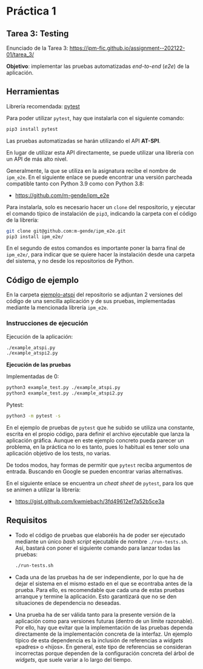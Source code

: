 # Práctica 1

## Tarea 3: Testing

Enunciado de la Tarea 3: <https://ipm-fic.github.io/assignment--202122-01/tarea_3/>

**Objetivo**: implementar las pruebas automatizadas _end-to-end_ (_e2e_) de la aplicación.


## Herramientas

Librería recomendada: [pytest](https://docs.pytest.org/en/6.2.x/)

Para poder utilizar `pytest`, hay que instalarla con el siguiente comando:
```bash
pip3 install pytest
```

Las pruebas automatizadas se harán utilizando el API **AT-SPI**.

En lugar de utilizar esta API directamente, se puede utilizar una librería con un API de más alto nivel.

Generalmente, la que se utiliza en la asignatura recibe el nombre de `ipm_e2e`. En el siguiente enlace se puede encontrar una versión parcheada compatible tanto con Python 3.9 como con Python 3.8: 

- <https://github.com/m-gende/ipm_e2e>

Para instalarla, solo es necesario hacer un `clone` del respositorio, y ejecutar el comando típico de instalación de `pip3`, indicando la carpeta con el código de la librería:

```bash
git clone git@github.com:m-gende/ipm_e2e.git
pip3 install ipm_e2e/
```

En el segundo de estos comandos es importante poner la barra final de `ipm_e2e/`, para indicar que se quiere hacer la instalación desde una carpeta del sistema, y no desde los repositorios de Python.


## Código de ejemplo

En la carpeta [ejemplo-atspi](ejemplo-atspi) del repositorio se adjuntan 2 versiones del código de una sencilla aplicación y de sus pruebas, implementadas mediante la mencionada librería `ipm_e2e`.

### Instrucciones de ejecución

Ejecución de la aplicación:
```bash
./example_atspi.py
./example_atspi2.py
```

**Ejecución de las pruebas** 

Implementadas de 0:
```bash
python3 example_test.py ./example_atspi.py
python3 example_test.py ./example_atspi2.py
```

Pytest:
```bash
python3 -m pytest -s
```

En el ejemplo de pruebas de `pytest` que he subido se utiliza una constante, escrita en el propio código, para definir el archivo ejecutable que lanza la aplicación gráfica. Aunque en este ejemplo concreto pueda parecer un problema, en la práctica no lo es tanto, pues lo habitual es tener solo una aplicación objetivo de los tests, no varias.

De todos modos, hay formas de permitir que `pytest` reciba argumentos de entrada. Buscando en Google se pueden encontrar varias alternativas.

En el siguiente enlace se encuentra un _cheat sheet_ de `pytest`, para los que se animen a utilizar la librería:
- <https://gist.github.com/kwmiebach/3fd49612ef7a52b5ce3a>


## Requisitos

* Todo el código de pruebas que elaboréis ha de poder ser ejecutado mediante un único _bash script_ ejecutable de nombre `./run-tests.sh`. Así, bastará con poner el siguiente comando para lanzar todas las pruebas:
  ```bash
  ./run-tests.sh
  ```

* Cada una de las pruebas ha de ser independiente, por lo que ha de dejar el sistema en el mismo estado en el que se econtraba antes de la prueba. Para ello, es recomendable que cada una de estas pruebas arranque y termine la aplicación. Esto garantizará que no se den situaciones de dependencia no deseadas.

* Una prueba ha de ser válida tanto para la presente versión de la aplicación como para versiones futuras (dentro de un límite razonable). Por ello, hay que evitar que la implementación de las pruebas dependa directamente de la implementación concreta de la interfaz. Un ejemplo típico de esta dependencia es la inclusión de referencias a _widgets_ «padres» o «hijos». En general, este tipo de referencias se consideran incorrectas porque dependen de la configuración concreta del árbol de _widgets_, que suele variar a lo largo del tiempo.

